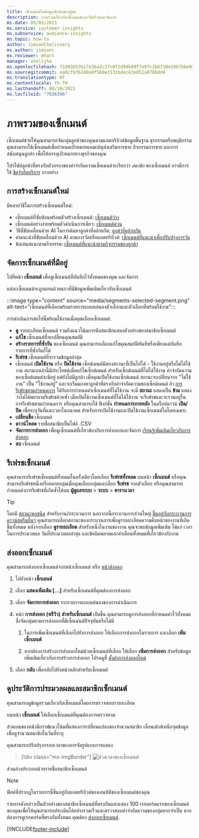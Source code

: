 ```yaml
---
title: เซ็กเมนต์ในข้อมูลเชิงลึกของผู้ชม
description: ภาพรวมเกี่ยวกับเซ็กเมนต์และวิธีสร้างและจัดการ
ms.date: 05/03/2021
ms.service: customer-insights
ms.subservice: audience-insights
ms.topic: how-to
author: JimsonChalissery
ms.author: jimsonc
ms.reviewer: mhart
manager: shellyha
ms.openlocfilehash: f1003b53b17e3ba2c37c0f2d94b89f7e97c2b6f10e28b7bbe93160e4c7f08d54
ms.sourcegitcommit: aa0cfbf6240a9f560e3131bdec63e051a8786dd4
ms.translationtype: HT
ms.contentlocale: th-TH
ms.lasthandoff: 08/10/2021
ms.locfileid: "7036396"
---
```

# <a name="segments-overview"></a>ภาพรวมของเซ็กเมนต์

เซ็กเมนต์ช่วยให้คุณสามารถจัดกลุ่มลูกค้าของคุณตามแอตทริบิวต์ข้อมูลพื้นฐาน ธุรกรรมหรือพฤติกรรม คุณสามารถใช้เซ็กเมนต์เพื่อกำหนดเป้าหมายแคมเปญส่งเสริมการขาย กิจกรรมการขาย และการสนับสนุนลูกค้า เพื่อให้บรรลุเป้าหมายทางธุรกิจของคุณ

โปรไฟล์ลูกค้าที่ตรงกับตัวกรองของคำจำกัดความเซ็กเมนต์จะเรียกว่า *สมาชิก* ของเซ็กเมนต์ อาจมีการใช้ [ขีดจำกัดบริการ](service-limits.md) บางอย่าง

## <a name="create-a-new-segment"></a>การสร้างเซ็กเมนต์ใหม่

มีหลายวิธีในการสร้างเซ็กเมนต์ใหม่: 

- เซ็กเมนต์ที่ซับซ้อนพร้อมตัวสร้างเซ็กเมนต์: [เซ็กเมนต์ว่าง](segment-builder.md#create-a-new-segment)
- เซ็กเมนต์อย่างง่ายพร้อมตัวดำเนินการเดียว: [เซ็กเมนต์ด่วน](segment-builder.md#quick-segments)
- วิธีที่ขับเคลื่อนด้วย AI ในการค้นหาลูกค้าที่คล้ายกัน: [ลูกค้าที่คล้ายกัน](find-similar-customer-segments.md)
- คำแนะนำที่ขับเคลื่อนด้วย AI ตามการวัดหรือแอตทริบิวต์: [เซ็กเมนต์ที่แนะนำเพื่อปรับปรุงการวัด](suggested-segments.md)
- ข้อเสนอแนะตามกิจกรรม: [เซ็กเมนต์ที่แนะนำตามกิจกรรมของลูกค้า](suggested-segments-activity.md)

## <a name="manage-existing-segments"></a>จัดการเซ็กเมนต์ที่มีอยู่

ไปที่หน้า **เซ็กเมนต์** เพื่อดูเซ็กเมนต์ที่บันทึกไว้ทั้งหมดของคุณ และจัดการ

แต่ละเซ็กเมนต์จะถูกแทนด้วยแถวที่มีข้อมูลเพิ่มเติมเกี่ยวกับเซ็กเมนต์

:::image type="content" source="media/segments-selected-segment.png" alt-text="เซ็กเมนต์ที่เลือกพร้อมรายการแบบหล่นลงตัวเลือกและตัวเลือกที่พร้อมใช้งาน":::

การดำเนินการต่อไปนี้พร้อมใช้งานเมื่อคุณเลือกเซ็กเมนต์:

- **ดู** รายละเอียดเซ็กเมนต์ รวมถึงแนวโน้มการนับสมาชิกแสดงตัวอย่างของสมาชิกเซ็กเมนต์
- **แก้ไข** เซ็กเมนต์ที่จะเปลี่ยนคุณสมบัติ
- **สร้างรายการที่ซ้ำกัน** ของเซ็กเมนต์ คุณสามารถเลือกแก้ไขคุณสมบัติทันทีหรือเพียงแค่บันทึกรายการที่ซ้ำกันก็ได้
- **รีเฟรช** เซ็กเมนต์ที่จะรวมข้อมูลล่าสุด
- เซ็กเมนต์ **เปิดใช้งาน** หรือ **ปิดใช้งาน** เซ็กต์เมนต์มีสองสถานะที่เป็นไปได้ - ใช้งานอยู่หรือไม่ได้ใช้งาน สถานะเหล่านี้มีประโยชน์เมื่อแก้ไขเซ็กต์เมนต์ สำหรับเซ็กต์เมนต์ที่ไม่ได้ใช้งาน คำจำกัดความของเซ็กต์เมนต์จะมีอยู่ แต่ยังไม่มีลูกค้า เมื่อคุณเปิดใช้งานเซ็กต์เมนต์ สถานะจะเปลี่ยนจาก "ไม่ใช้งาน" เป็น "ใช้งานอยู่" และจะเริ่มมองหาลูกค้าที่ตรงกับคำจำกัดความของเซ็กต์เมนต์ ถ้า [การรีเฟรชตามกำหนดการ](system.md#schedule-tab) ได้รับการกำหนดค่าเซ็กเมนต์ที่ไม่ใช้งาน จะมี **สถานะ** แสดงเป็น **ข้าม** แสดงว่าไม่ได้พยายามรีเฟรชด้วยซ้ำ เมื่อเปิดใช้งานเซ็กเมนต์ที่ไม่ได้ใช้งาน จะรีเฟรชและจะรวมอยู่ในการรีเฟรชตามกำหนดการ
  หรือคุณสามารถใช้ ฟังก์ชั่น **กำหนดการภายหลัง** ในดร็อปดาวน์ **เปิด/ปิด** เพื่อระบุวันที่และเวลาในอนาคต สำหรับการเปิดใช้งานและปิดใช้งานเซ็กเมนต์ใดโดยเฉพาะ
- **เปลี่ยนชื่อ** เซ็กเมนต์
- **ดาวน์โหลด** รายชื่อสมาชิกเป็นไฟล์ .CSV
- **จัดการการส่งออก** เพื่อดูเซ็กเมนต์ที่เกี่ยวข้องกับการส่งออกและจัดการ [เรียนรู้เพิ่มเติมเกี่ยวกับการส่งออก](export-destinations.md)
- **ลบ** เซ็กเมนต์

## <a name="refresh-segments"></a>รีเฟรชเซ็กเมนต์

คุณสามารถรีเฟรชเซ็กเมนต์ทั้งหมดในครั้งเดียวโดยเลือก **รีเฟรชทั้งหมด** บนหน้า **เซ็กเมนต์** หรือคุณสามารถรีเฟรชหนึ่งหรือหลายกลุ่มเมื่อคุณเลือกกลุ่มและเลือก **รีเฟรช** จากตัวเลือก หรือคุณสามารถกำหนดค่าการรีเฟรชที่เกิดซ้ำได้บน **ผู้ดูแลระบบ** > **ระบบ** > **ตารางเวลา**

> [!TIP]
> โดยมี [สถานะหกชนิด](system.md#status-types) สำหรับงาน/กระบวนการ นอกจากนี้กระบวนการส่วนใหญ่ [ขึ้นอยู่กับกระบวนการดาวน์สตรีมอื่นๆ](system.md#refresh-policies) คุณสามารถเลือกสถานะของกระบวนการเพื่อดูรายละเอียดความคืบหน้าของงานที่เกิดขึ้นทั้งหมด หลังจากเลือก **ดูรายละเอียด** สำหรับหนึ่งในงานของงาน คุณจะพบข้อมูลเพิ่มเติม ได้แก่ เวลาในการประมวลผล วันที่ประมวลผลล่าสุด และข้อผิดพลาดและคำเตือนทั้งหมดที่เกี่ยวข้องกับงาน

## <a name="export-segments"></a>ส่งออกเซ็กเมนต์

คุณสามารถส่งออกเซ็กเมนต์จากหน้าเซ็กเมนต์ หรือ [หน้าส่งออก](export-destinations.md) 

1. ไปยังหน้า **เซ็กเมนต์**

1. เลือก **แสดงเพิ่มเติม [...]** สำหรับเซ็กเมนต์ที่คุณต้องการส่งออก

1. เลือก **จัดการการส่งออก** จากรายการแบบหล่นลงของการดำเนินการ

1. หน้า **การส่งออก (พรีวิว) สำหรับเซ็กเมนต์** เปิดขึ้น คุณสามารถดูการส่งออกที่กำหนดค่าไว้ทั้งหมดซึ่งจัดกลุ่มตามการส่งออกที่มีเซ็กเมนต์ปัจจุบันหรือไม่มี

   1. ในการเพิ่มเซ็กเมนต์ที่เลือกไปยังการส่งออก ให้เลือกการส่งออกในรายการ และเลือก **เพิ่มเซ็กเมนต์**

   1. หากต้องการสร้างการส่งออกใหม่ด้วยเซ็กเมนต์ที่เลือก ให้เลือก **เพิ่มการส่งออก** สำหรับข้อมูลเพิ่มเติมเกี่ยวกับการสร้างการส่งออก โปรดดูที่ [ตั้งค่าการส่งออกใหม่](export-destinations.md#set-up-a-new-export)

1. เลือก **กลับ** เพื่อกลับไปยังหน้าหลักสำหรับเซ็กเมนต์

## <a name="view-processing-history-and-segment-members"></a>ดูประวัติการประมวลผลและสมาชิกเซ็กเมนต์

คุณสามารถดูข้อมูลรวมเกี่ยวกับเซ็กเมนต์โดยการตรวจสอบรายละเอียด

บนหน้า **เซ็กเมนต์** ให้เลือกเซ็กเมนต์ที่คุณต้องการตรวจทาน

ส่วนบนของหน้ามีกราฟแนวโน้มที่แสดงการเปลี่ยนแปลงของจำนวนสมาชิก เลื่อนเม้าส์เหนือจุดข้อมูลเพื่อดูจำนวนสมาชิกในวันที่ระบุ

คุณสามารถปรับปรุงกรอบเวลาของการจัดรูปแบบการแสดง

> [!div class="mx-imgBorder"]
> ![ช่วงเวลาของเซ็กเมนต์](media/segment-time-range.png "ช่วงเวลาของเซ็กเมนต์")

ส่วนล่างประกอบด้วยรายชื่อสมาชิกเซ็กเมนต์

> [!NOTE]
> ฟิลด์ที่ปรากฏในรายการนี้ขึ้นอยู่กับแอตทริบิวต์ของเอนทิตีของเซ็กเมนต์ของคุณ
>
>รายการดังกล่าวเป็นตัวอย่างของสมาชิกเซ็กเมนต์ที่ตรงกันและแสดง 100 เรกคอร์ดแรกของเซ็กเมนต์ของคุณเพื่อให้คุณสามารถประเมินได้อย่างรวดเร็วและตรวจสอบคำจำกัดความของกลุ่มหากจำเป็น หากต้องการดูเรกคอร์ดที่ตรงกันทั้งหมด คุณต้อง [ส่งออกเซ็กเมนต์](export-destinations.md).

[!INCLUDE[footer-include](../includes/footer-banner.md)] 
